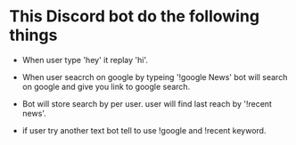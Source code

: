 # This Discord bot do the following things

* When user type 'hey' it replay 'hi'.

* When user seacrch on google by typeing '!google News' bot will search on google and give you link to google search.

*  Bot will store search by per user. user will find last reach by '!recent news'.

* if user try another text  bot tell to use !google and !recent keyword.
